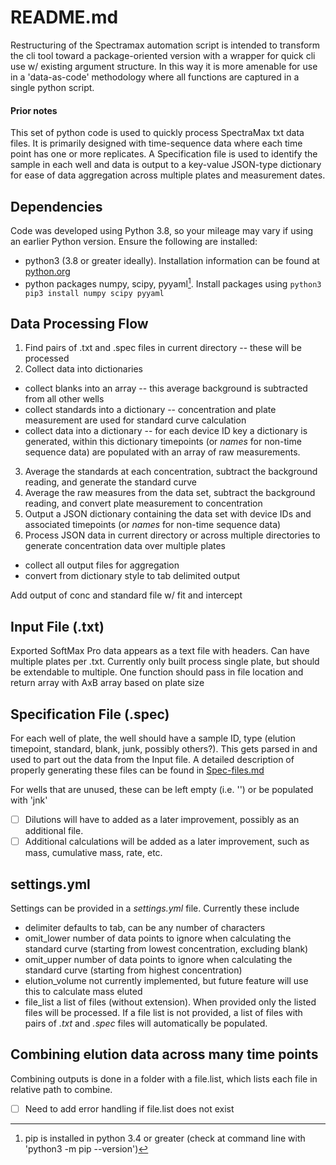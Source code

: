# README.md

Restructuring of the Spectramax automation script is intended to transform the cli tool toward a package-oriented version with a wrapper for quick cli use w/ existing argument structure. In this way it is more amenable for use in a 'data-as-code' methodology where all functions are captured in a single python script.

#### Prior notes
This set of python code is used to quickly process SpectraMax txt data files. It is primarily designed with time-sequence data where each time point has one or more replicates. A Specification file is used to identify the sample in each well and data is output to a key-value JSON-type dictionary for ease of data aggregation across multiple plates and measurement dates.

## Dependencies

Code was developed using Python 3.8, so your mileage may vary if using an earlier Python version. Ensure the following are installed:

- python3 (3.8 or greater ideally). 
Installation information can be found at [python.org](https://www.python.org/downloads/)
- python packages numpy, scipy, pyyaml[^1].
Install packages using `python3 pip3 install numpy scipy pyyaml`

[^1]: pip is installed in python 3.4 or greater (check at command line with 'python3 -m pip --version')

## Data Processing Flow
1. Find pairs of .txt and .spec files in current directory -- these will be processed
1. Collect data into dictionaries
  - collect blanks into an array -- this average background is subtracted from all other wells
  - collect standards into a dictionary -- concentration and plate measurement are used for standard curve calculation
  - collect data into a dictionary -- for each device ID key a dictionary is generated, within this dictionary timepoints (or *names* for non-time sequence data) are populated with an array of raw measurements.
3. Average the standards at each concentration, subtract the background reading, and generate the standard curve
1. Average the raw measures from the data set, subtract the background reading, and convert plate measurement to concentration
1. Output a JSON dictionary containing the data set with device IDs and associated timepoints (or *names* for non-time sequence data)
1. Process JSON data in current directory or across multiple directories to generate concentration data over multiple plates
  - collect all output files for aggregation
  - convert from dictionary style to tab delimited output

Add output of conc and standard file w/ fit and intercept

## Input File (.txt)
Exported SoftMax Pro data appears as a text file with headers. Can have multiple plates per .txt.
Currently only built process single plate, but should be extendable to multiple.
One function should pass in file location and return array with AxB array based on plate size

## Specification File (.spec)
For each well of plate, the well should have a sample ID, type (elution timepoint, standard, blank, junk, possibly others?).
This gets parsed in and used to part out the data from the Input file. A detailed description of properly generating these files can be found in [Spec-files.md](Spec-files.md)



For wells that are unused, these can be left empty (i.e. '') or be populated with 'jnk'
- [ ] Dilutions will have to added as a later improvement, possibly as an additional file.
- [ ] Additional calculations will be added as a later improvement, such as mass, cumulative mass, rate, etc.

## settings.yml
Settings can be provided in a *settings.yml* file. Currently these include
- delimiter
  defaults to tab, can be any number of characters
- omit_lower
  number of data points to ignore when calculating the standard curve (starting from lowest concentration, excluding blank)
- omit_upper
  number of data points to ignore when calculating the standard curve (starting from highest concentration)
- elution_volume
  not currently implemented, but future feature will use this to calculate mass eluted
- file_list
  a list of files (without extension). When provided only the listed files will be processed. If a file list is not provided, a list of files with pairs of *.txt* and *.spec* files will automatically be populated.

## Combining elution data across many time points
Combining outputs is done in a folder with a file.list, which lists each file in relative path to combine.
- [ ] Need to add error handling if file.list does not exist

